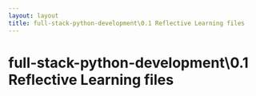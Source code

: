 ```yaml
---
layout: layout
title: full-stack-python-development\0.1 Reflective Learning files
---
```


# full-stack-python-development\0.1 Reflective Learning files

